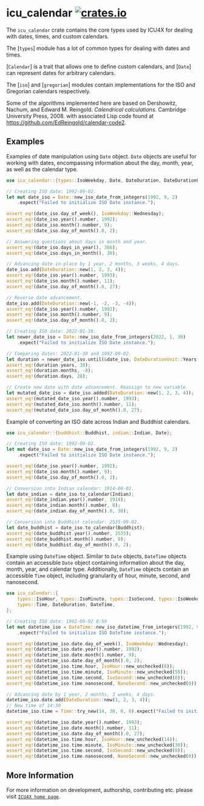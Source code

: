 # icu_calendar [![crates.io](https://img.shields.io/crates/v/icu_calendar)](https://crates.io/crates/icu_calendar)

The `icu_calendar` crate contains the core types used by ICU4X for dealing
with dates, times, and custom calendars.

The [`types`] module has a lot of common types for dealing with dates and times.

[`Calendar`] is a trait that allows one to define custom calendars, and [`Date`]
can represent dates for arbitrary calendars.

The [`iso`] and [`gregorian`] modules contain implementations for the ISO and
Gregorian calendars respectively.

Some of the algorithms implemented here are based on
Dershowitz, Nachum, and Edward M. Reingold. _Calendrical calculations_. Cambridge University Press, 2008.
with associated Lisp code found at <https://github.com/EdReingold/calendar-code2>.

## Examples

Examples of date manipulation using `Date` object. `Date` objects are useful
for working with dates, encompassing information about the day, month, year,
as well as the calendar type.

```rust
use icu_calendar::{types::IsoWeekday, Date, DateDuration, DateDurationUnit};

// Creating ISO date: 1992-09-02.
let mut date_iso = Date::new_iso_date_from_integers(1992, 9, 2)
    .expect("Failed to initialize ISO Date instance.");

assert_eq!(date_iso.day_of_week(), IsoWeekday::Wednesday);
assert_eq!(date_iso.year().number, 1992);
assert_eq!(date_iso.month().number, 9);
assert_eq!(date_iso.day_of_month().0, 2);

// Answering questions about days in month and year.
assert_eq!(date_iso.days_in_year(), 366);
assert_eq!(date_iso.days_in_month(), 30);

// Advancing date in-place by 1 year, 2 months, 3 weeks, 4 days.
date_iso.add(DateDuration::new(1, 2, 3, 4));
assert_eq!(date_iso.year().number, 1993);
assert_eq!(date_iso.month().number, 11);
assert_eq!(date_iso.day_of_month().0, 27);

// Reverse date advancement.
date_iso.add(DateDuration::new(-1, -2, -3, -4));
assert_eq!(date_iso.year().number, 1992);
assert_eq!(date_iso.month().number, 9);
assert_eq!(date_iso.day_of_month().0, 2);

// Creating ISO date: 2022-01-30.
let newer_date_iso = Date::new_iso_date_from_integers(2022, 1, 30)
    .expect("Failed to initialize ISO Date instance.");

// Comparing dates: 2022-01-30 and 1992-09-02.
let duration = newer_date_iso.until(&date_iso, DateDurationUnit::Years, DateDurationUnit::Days);
assert_eq!(duration.years, 30);
assert_eq!(duration.months, -8);
assert_eq!(duration.days, 28);

// Create new date with date advancement. Reassign to new variable.
let mutated_date_iso = date_iso.added(DateDuration::new(1, 2, 3, 4));
assert_eq!(mutated_date_iso.year().number, 1993);
assert_eq!(mutated_date_iso.month().number, 11);
assert_eq!(mutated_date_iso.day_of_month().0, 27);
```

Example of converting an ISO date across Indian and Buddhist calendars.

```rust
use icu_calendar::{buddhist::Buddhist, indian::Indian, Date};

// Creating ISO date: 1992-09-02.
let mut date_iso = Date::new_iso_date_from_integers(1992, 9, 2)
    .expect("Failed to initialize ISO Date instance.");

assert_eq!(date_iso.year().number, 1992);
assert_eq!(date_iso.month().number, 9);
assert_eq!(date_iso.day_of_month().0, 2);

// Conversion into Indian calendar: 1914-08-02.
let date_indian = date_iso.to_calendar(Indian);
assert_eq!(date_indian.year().number, 1914);
assert_eq!(date_indian.month().number, 8);
assert_eq!(date_indian.day_of_month().0, 30);

// Conversion into Buddhist calendar: 2535-09-02.
let date_buddhist = date_iso.to_calendar(Buddhist);
assert_eq!(date_buddhist.year().number, 2535);
assert_eq!(date_buddhist.month().number, 9);
assert_eq!(date_buddhist.day_of_month().0, 2);
```

Example using `DateTime` object. Similar to `Date` objects, `DateTime` objects
contain an accessible `Date` object containing information about the day, month,
year, and calendar type. Additionally, `DateTime` objects contain an accessible
`Time` object, including granularity of hour, minute, second, and nanosecond.

```rust
use icu_calendar::{
    types::IsoHour, types::IsoMinute, types::IsoSecond, types::IsoWeekday, types::NanoSecond,
    types::Time, DateDuration, DateTime,
};

// Creating ISO date: 1992-09-02 8:59
let mut datetime_iso = DateTime::new_iso_datetime_from_integers(1992, 9, 2, 8, 59, 0)
    .expect("Failed to initialize ISO DateTime instance.");

assert_eq!(datetime_iso.date.day_of_week(), IsoWeekday::Wednesday);
assert_eq!(datetime_iso.date.year().number, 1992);
assert_eq!(datetime_iso.date.month().number, 9);
assert_eq!(datetime_iso.date.day_of_month().0, 2);
assert_eq!(datetime_iso.time.hour, IsoHour::new_unchecked(8));
assert_eq!(datetime_iso.time.minute, IsoMinute::new_unchecked(59));
assert_eq!(datetime_iso.time.second, IsoSecond::new_unchecked(0));
assert_eq!(datetime_iso.time.nanosecond, NanoSecond::new_unchecked(0));

// Advancing date by 1 year, 2 months, 3 weeks, 4 days.
datetime_iso.date.add(DateDuration::new(1, 2, 3, 4));
// New time of 14:30
datetime_iso.time = Time::try_new(14, 30, 0, 0).expect("Failed to initialize Time instance.");

assert_eq!(datetime_iso.date.year().number, 1993);
assert_eq!(datetime_iso.date.month().number, 11);
assert_eq!(datetime_iso.date.day_of_month().0, 27);
assert_eq!(datetime_iso.time.hour, IsoHour::new_unchecked(14));
assert_eq!(datetime_iso.time.minute, IsoMinute::new_unchecked(30));
assert_eq!(datetime_iso.time.second, IsoSecond::new_unchecked(0));
assert_eq!(datetime_iso.time.nanosecond, NanoSecond::new_unchecked(0));
```
[`ICU4X`]: ../icu/index.html

## More Information

For more information on development, authorship, contributing etc. please visit [`ICU4X home page`](https://github.com/unicode-org/icu4x).
